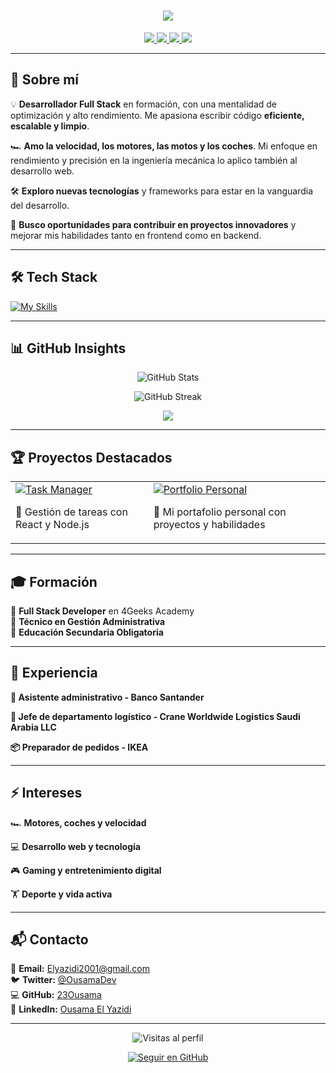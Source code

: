 <h1 align="center">
  <img src="https://readme-typing-svg.demolab.com?font=Fira+Code&weight=600&size=30&duration=3000&pause=500&color=F7C600&center=true&vCenter=true&width=700&height=60&lines=Ousama+El+Yazidi;Full+Stack+Developer;%F0%9F%94%A5+Apasionado+por+la+tecnología"/>
</h1>

<p align="center">
  <a href="mailto:Elyazidi2001@gmail.com">
    <img src="https://img.shields.io/badge/Email-D14836?style=for-the-badge&logo=gmail&logoColor=white" />
  </a>
  <a href="https://github.com/23Ousama">
    <img src="https://img.shields.io/badge/GitHub-181717?style=for-the-badge&logo=github&logoColor=white" />
  </a>
  <a href="https://twitter.com/OusamaDev">
    <img src="https://img.shields.io/badge/Twitter-1DA1F2?style=for-the-badge&logo=twitter&logoColor=white" />
  </a>
  <a href="https://www.linkedin.com/in/ousamaelyazidi">
    <img src="https://img.shields.io/badge/LinkedIn-0077B5?style=for-the-badge&logo=linkedin&logoColor=white" />
  </a>
</p>

---

## 🚀 Sobre mí  

💡 **Desarrollador Full Stack** en formación, con una mentalidad de optimización y alto rendimiento. Me apasiona escribir código **eficiente, escalable y limpio**.  

🏎️ **Amo la velocidad, los motores, las motos y los coches**. Mi enfoque en rendimiento y precisión en la ingeniería mecánica lo aplico también al desarrollo web.  

🛠️ **Exploro nuevas tecnologías** y frameworks para estar en la vanguardia del desarrollo.  

📌 **Busco oportunidades para contribuir en proyectos innovadores** y mejorar mis habilidades tanto en frontend como en backend.  

---

## 🛠️ Tech Stack  


  [![My Skills](https://skillicons.dev/icons?i=js,html,css,bootstrap,github,react)](https://skillicons.dev)


---

## 📊 GitHub Insights  

<p align="center">
  <img src="https://github-readme-stats.vercel.app/api?username=23Ousama&show_icons=true&theme=tokyonight" alt="GitHub Stats" />
</p>

<p align="center">
  <img src="https://github-readme-streak-stats.herokuapp.com/?user=23Ousama&theme=tokyonight" alt="GitHub Streak" />
</p>

<p align="center">
  <img src="https://github-profile-summary-cards.vercel.app/api/cards/profile-details?username=23Ousama&theme=github_dark" />
</p>

---

## 🏆 Proyectos Destacados  

<table>
  <tr>
    <td>
      <a href="https://github.com/23Ousama/task-manager">
        <img src="https://github-readme-stats.vercel.app/api/pin/?username=23Ousama&repo=task-manager&theme=tokyonight" alt="Task Manager" />
      </a>
      <p>📌 Gestión de tareas con React y Node.js</p>
    </td>
    <td>
      <a href="https://github.com/23Ousama/portfolio">
        <img src="https://github-readme-stats.vercel.app/api/pin/?username=23Ousama&repo=portfolio&theme=tokyonight" alt="Portfolio Personal" />
      </a>
      <p>📌 Mi portafolio personal con proyectos y habilidades</p>
    </td>
  </tr>
</table>

---

## 🎓 Formación  

📌 **Full Stack Developer** en 4Geeks Academy    
📌 **Técnico en Gestión Administrativa**    
📌 **Educación Secundaria Obligatoria**    

---

## 💼 Experiencia  
**📂 Asistente administrativo - Banco Santander**  

**📂 Jefe de departamento logístico - Crane Worldwide Logistics Saudi Arabia LLC**

**📦 Preparador de pedidos - IKEA**  


---

## ⚡ Intereses  

🏎️ **Motores, coches y velocidad** 

💻 **Desarrollo web y tecnología**  

🎮 **Gaming y entretenimiento digital**

🏋️ **Deporte y vida activa**

---

## 📬 Contacto  

📧 **Email:** Elyazidi2001@gmail.com  
🐦 **Twitter:** [@OusamaDev](https://twitter.com/OusamaDev)  
💻 **GitHub:** [23Ousama](https://github.com/23Ousama)  
🔗 **LinkedIn:** [Ousama El Yazidi](https://www.linkedin.com/in/ousamaelyazidi)  

---

<p align="center">
  <img src="https://komarev.com/ghpvc/?username=23Ousama&color=brightgreen" alt="Visitas al perfil" />
</p>

<p align="center">
  <a href="https://github.com/23Ousama">
    <img src="https://img.shields.io/github/followers/23Ousama?label=Seguir&style=social" alt="Seguir en GitHub" />
  </a>
</p>
